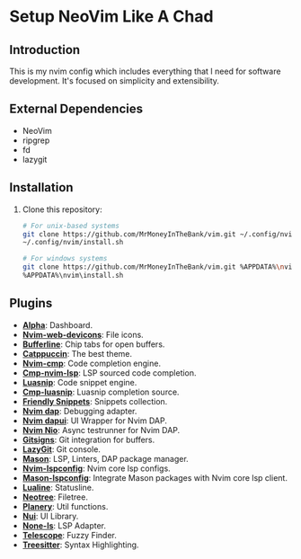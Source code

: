 # Setup NeoVim Like A Chad

## Introduction

This is my nvim config which includes everything that I need for software development. It's focused on simplicity and extensibility.

## External Dependencies

- NeoVim
- ripgrep
- fd
- lazygit

## Installation

1. Clone this repository:

   ```bash
   # For unix-based systems
   git clone https://github.com/MrMoneyInTheBank/vim.git ~/.config/nvim
   ~/.config/nvim/install.sh
   ```

   ```bash
   # For windows systems
   git clone https://github.com/MrMoneyInTheBank/vim.git %APPDATA%\nvim
   %APPDATA%\nvim\install.sh
   ```

## Plugins
- [**Alpha**](https://github.com/goolord/alpha-nvim): Dashboard.
- [**Nvim-web-devicons**](https://github.com/nvim-tree/nvim-web-devicons): File icons.
- [**Bufferline**](https://github.com/akinsho/bufferline.nvim): Chip tabs for open buffers.
- [**Catppuccin**](https://github.com/catppuccin/nvim): The best theme.
- [**Nvim-cmp**](https://github.com/hrsh7th/nvim-cmp): Code completion engine.
- [**Cmp-nvim-lsp**](https://github.com/hrsh7th/cmp-nvim-lsp): LSP sourced code completion.
- [**Luasnip**](https://github.com/L3MON4D3/LuaSnip): Code snippet engine.
- [**Cmp-luasnip**](https://github.com/saadparwaiz1/cmp_luasnip): Luasnip completion source.
- [**Friendly Snippets**](https://github.com/saadparwaiz1/cmp_luasnip): Snippets collection.
- [**Nvim dap**](https://github.com/mfussenegger/nvim-dap): Debugging adapter.
- [**Nvim dapui**](https://github.com/rcarriga/nvim-dap-ui): UI Wrapper for Nvim DAP.
- [**Nvim Nio**](https://github.com/nvim-neotest/nvim-nio): Async testrunner for Nvim DAP. 
- [**Gitsigns**](https://github.com/lewis6991/gitsigns.nvim): Git integration for buffers.
- [**LazyGit**](https://github.com/kdheepak/lazygit.nvim): Git console.
- [**Mason**](https://github.com/kdheepak/lazygit.nvim): LSP, Linters, DAP package manager.
- [**Nvim-lspconfig**](https://github.com/neovim/nvim-lspconfig): Nvim core lsp configs.
- [**Mason-lspconfig**](https://github.com/williamboman/mason-lspconfig.nvim?tab=readme-ov-file): Integrate Mason packages with Nvim core lsp client.
- [**Lualine**](https://github.com/nvim-lualine/lualine.nvim): Statusline.
- [**Neotree**](https://github.com/nvim-neo-tree/neo-tree.nvim): Filetree.
- [**Planery**](https://github.com/nvim-lua/plenary.nvim): Util functions.
- [**Nui**](https://github.com/MunifTanjim/nui.nvim): UI Library.
- [**None-ls**](https://github.com/nvimtools/none-ls.nvim): LSP Adapter.
- [**Telescope**](https://github.com/nvim-telescope/telescope.nvim): Fuzzy Finder.
- [**Treesitter**](https://github.com/nvim-treesitter/nvim-treesitter): Syntax Highlighting.
